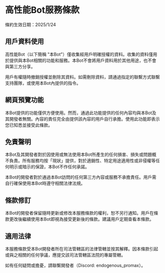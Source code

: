 # 高性能Bot服務條款

條約生效日期：2025/1/24

## 用戶資料使用

高性能Bot（以下簡稱 "本Bot"）僅收集經用戶明確授權的資料。收集的資料僅用於提供與本Bot相關的功能和服務。本Bot不會將用戶資料用於其他用途，也不會與第三方分享。

用戶有權隨時撤銷授權並刪除其資料。如需刪除資料，請通過指定的聯繫方式聯繫支持團隊，或使用本Bot內提供的指令。

## 網頁預覽功能

本Bot提供的功能僅供方便使用。然而，通過此功能提供的任何內容均與本Bot及其開發者無關。內容的責任完全由提供該內容的用戶自行承擔。使用此功能即表示您已知悉並接受此條款。

## 免責聲明

本Bot及其開發者對於因使用或無法使用本Bot所產生的任何損害、損失或問題概不負責。所有服務均按「現狀」提供，對於適銷性、特定用途適用性或非侵權等任何明示或暗示的保證，本Bot不作任何承諾。

本Bot的開發者對於通過本Bot訪問的任何第三方內容或服務不承擔責任。用戶需自行確保使用本Bot時遵守相關法律法規。

## 條款修訂

本Bot的開發者保留隨時更新或修改本服務條款的權利，恕不另行通知。用戶在條款更改後繼續使用本Bot即視為接受更新後的條款。建議用戶定期查看本條款。

## 適用法律

本服務條款受本Bot開發者所在司法管轄區的法律管轄並按其解釋。因本條款引起或與之相關的任何爭議，應提交該司法管轄區法院的專屬管轄。

如有任何疑問或擔憂，請聯繫開發者（Discord: endogenous_promax）。
